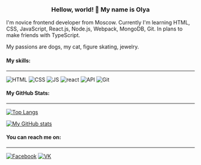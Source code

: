 <h3 align=center>Hellow, world! 👋 My name is Olya</h3>

I'm novice frontend developer from Moscow.
Currently I'm learning HTML, CSS, JavaScript, React.js, Node.js, Webpack, MongoDB, Git. In plans to make friends with TypeScript.

My passions are dogs, my cat, figure skating, jewelry.


#### My skills:
***
![HTML](https://img.icons8.com/nolan/64/html-filetype.png)
![CSS](https://img.icons8.com/nolan/64/css-filetype.png)
![JS](https://img.icons8.com/nolan/64/js.png)
![react](https://img.icons8.com/nolan/64/react-native.png)
![API](https://img.icons8.com/nolan/64/api.png)
![Git](https://img.icons8.com/nolan/64/github.png)

#### My GitHub Stats:
***
[![Top Langs](https://github-readme-stats.vercel.app/api/top-langs/?username=olboris&layout=compact&card_width=445px)](https://github.com/anuraghazra/github-readme-stats)

[![My GitHub stats](https://github-readme-stats.vercel.app/api?username=olboris&card_width=450px)](https://github.com/anuraghazra/github-readme-stats)

#### You can reach me on:
***
[![Facebook](https://img.icons8.com/nolan/64/facebook-new.png)](https://www.facebook.com/profile.php?id=100069726676131)
[![VK](https://img.icons8.com/nolan/64/vk-circled.png)](https://vk.com/id6088916)
<!---
olboris/olboris is a ✨ special ✨ repository because its `README.md` (this file) appears on your GitHub profile.
You can click the Preview link to take a look at your changes.
--->
